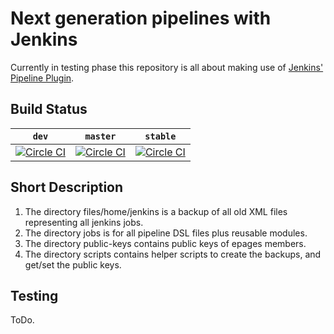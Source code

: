 # Next generation pipelines with Jenkins

Currently in testing phase this repository is all about making use of [Jenkins' Pipeline Plugin](https://wiki.jenkins-ci.org/display/JENKINS/Pipeline+Plugin).

## Build Status 

| `dev` | `master` | `stable` |
| :---: | :------: | :------: |
| [![Circle CI](https://circleci.com/gh/ePages-de/jenkins-rnd-pipeline/tree/dev.svg?style=svg&circle-token=cb6ee3f0051ca9c9d2026836be599aedd02ae894)](https://circleci.com/gh/ePages-de/jenkins-rnd-pipeline/tree/dev) | [![Circle CI](https://circleci.com/gh/ePages-de/jenkins-rnd-pipeline/tree/master.svg?style=svg&circle-token=cb6ee3f0051ca9c9d2026836be599aedd02ae894)](https://circleci.com/gh/ePages-de/jenkins-rnd-pipeline/tree/master) | [![Circle CI](https://circleci.com/gh/ePages-de/jenkins-rnd-pipeline/tree/stable.svg?style=svg&circle-token=cb6ee3f0051ca9c9d2026836be599aedd02ae894)](https://circleci.com/gh/ePages-de/jenkins-rnd-pipeline/tree/stable)|

## Short Description

1. The directory files/home/jenkins is a backup of all old XML files representing all jenkins jobs.
2. The directory jobs is for all pipeline DSL files plus reusable modules.
3. The directory public-keys contains public keys of epages members.
4. The directory scripts contains helper scripts to create the backups, and get/set the public keys.

## Testing

ToDo.
